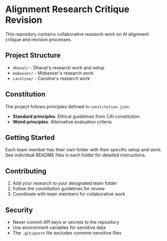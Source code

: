 # Alignment Research Critique Revision

This repository contains collaborative research work on AI alignment critique and revision processes.

## Project Structure

- `dhaval/` - Dhaval's research work and setup
- `mobasser/` - Mobasser's research work
- `caroline/` - Caroline's research work

## Constitution

The project follows principles defined in `constitution.json`:

- **Standard principles**: Ethical guidelines from CAI constitution
- **Weird principles**: Alternative evaluation criteria

## Getting Started

Each team member has their own folder with their specific setup and work. See individual README files in each folder for detailed instructions.

## Contributing

1. Add your research to your designated team folder
2. Follow the constitution guidelines for review
3. Coordinate with team members for collaborative work

## Security

- Never commit API keys or secrets to the repository
- Use environment variables for sensitive data
- The `.gitignore` file excludes common sensitive files
